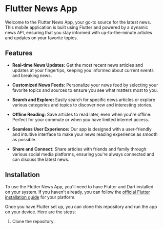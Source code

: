 # Flutter News App

Welcome to the Flutter News App, your go-to source for the latest news. This mobile application is built using Flutter and powered by a dynamic news API, ensuring that you stay informed with up-to-the-minute articles and updates on your favorite topics.

## Features

- **Real-time News Updates:** Get the most recent news articles and updates at your fingertips, keeping you informed about current events and breaking news.

- **Customized News Feeds:** Personalize your news feed by selecting your favorite topics and sources to ensure you see what matters most to you.

- **Search and Explore:** Easily search for specific news articles or explore various categories and topics to discover new and interesting stories.

- **Offline Reading:** Save articles to read later, even when you're offline. Perfect for your commute or when you have limited internet access.

- **Seamless User Experience:** Our app is designed with a user-friendly and intuitive interface to make your news reading experience as smooth as possible.

- **Share and Connect:** Share articles with friends and family through various social media platforms, ensuring you're always connected and can discuss the latest news.

## Installation

To use the Flutter News App, you'll need to have Flutter and Dart installed on your system. If you haven't already, you can follow the [official Flutter installation guide](https://flutter.dev/docs/get-started/install) for your platform.

Once you have Flutter set up, you can clone this repository and run the app on your device. Here are the steps:

1. Clone the repository:

